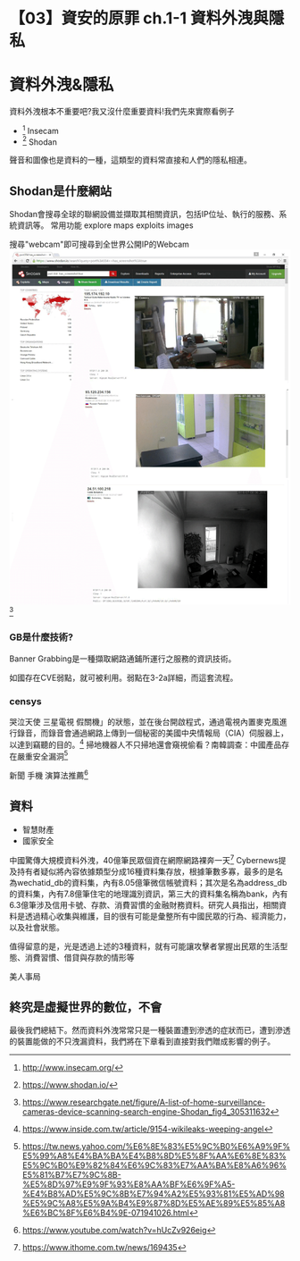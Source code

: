 # 【03】資安的原罪 ch.1-1 資料外洩與隱私

# 資料外洩&隱私
資料外洩根本不重要吧?我又沒什麼重要資料!我們先來實際看例子
- [^1] Insecam
- [^2] Shodan

聲音和圖像也是資料的一種，這類型的資料常直接和人們的隱私相連。

## Shodan是什麼網站

Shodan會搜尋全球的聯網設備並擷取其相關資訊，包括IP位址、執行的服務、系統資訊等。
常用功能
explore
maps
exploits
images

搜尋"webcam"即可搜尋到全世界公開IP的Webcam
![alt text](image.png)[^6]

### GB是什麼技術?
Banner Grabbing是一種擷取網路通鋪所運行之服務的資訊技術。

如國存在CVE弱點，就可被利用。弱點在3-2a詳細，而這套流程。

### censys


哭泣天使 三星電視 假關機」的狀態，並在後台開啟程式，通過電視內置麥克風進行錄音，而錄音會通過網路上傳到一個秘密的美國中央情報局（CIA）伺服器上，以達到竊聽的目的。[^7]
掃地機器人不只掃地還會窺視偷看？南韓調查：中國產品存在嚴重安全漏洞[^5] 

新聞 手機 演算法推薦[^8]

## 資料
 - 智慧財產
 - 國家安全

中國驚傳大規模資料外洩，40億筆民眾個資在網際網路裸奔一天[^4]
Cybernews提及持有者疑似將內容依據類型分成16種資料集存放，根據筆數多寡，最多的是名為wechatid_db的資料集，內有8.05億筆微信帳號資料；其次是名為address_db的資料集，內有7.8億筆住宅的地理識別資訊，第三大的資料集名稱為bank，內有6.3億筆涉及信用卡號、存款、消費習慣的金融財務資料。研究人員指出，相關資料是透過精心收集與維護，目的很有可能是彙整所有中國民眾的行為、經濟能力，以及社會狀態。

值得留意的是，光是透過上述的3種資料，就有可能讓攻擊者掌握出民眾的生活型態、消費習慣、借貸與存款的情形等

美人事局

## 終究是虛擬世界的數位，不會
最後我們總結下。然而資料外洩常常只是一種裝置遭到滲透的症狀而已，遭到滲透的裝置能做的不只洩漏資料，我們將在下章看到直接對我們贈成影響的例子。


[^1]: http://www.insecam.org/
[^2]: https://www.shodan.io/
[^3]: https://censys.com/
[^4]: https://www.ithome.com.tw/news/169435
[^5]: https://tw.news.yahoo.com/%E6%8E%83%E5%9C%B0%E6%A9%9F%E5%99%A8%E4%BA%BA%E4%B8%8D%E5%8F%AA%E6%8E%83%E5%9C%B0%E9%82%84%E6%9C%83%E7%AA%BA%E8%A6%96%E5%81%B7%E7%9C%8B-%E5%8D%97%E9%9F%93%E8%AA%BF%E6%9F%A5-%E4%B8%AD%E5%9C%8B%E7%94%A2%E5%93%81%E5%AD%98%E5%9C%A8%E5%9A%B4%E9%87%8D%E5%AE%89%E5%85%A8%E6%BC%8F%E6%B4%9E-071941026.html
[^6]: https://www.researchgate.net/figure/A-list-of-home-surveillance-cameras-device-scanning-search-engine-Shodan_fig4_305311632
[^7]: https://www.inside.com.tw/article/9154-wikileaks-weeping-angel
[^8]: https://www.youtube.com/watch?v=hUcZv926eig